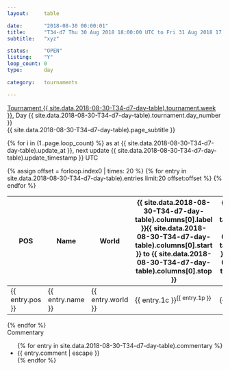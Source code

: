 ```yaml
---
layout: 	table

date: 		"2018-08-30 00:00:01"
title: 		"T34-d7 Thu 30 Aug 2018 18:00:00 UTC to Fri 31 Aug 2018 17:59:59 UTC"
subtitle: 	"xyz"

status:     "OPEN"
listing:    "Y"
loop_count: 0
type:       day

category: 	tournaments

---
```

<div class="table_header">
  <span class="table_title"><a href="">Tournament {{ site.data.2018-08-30-T34-d7-day-table).tournament.week }}</a>, Day {{ site.data.2018-08-30-T34-d7-day-table).tournament.day_number }}</span><br>
  <span class="table_subtitle">{{ site.data.2018-08-30-T34-d7-day-table).page_subtitle }}</span>  
</div>

{% for i in (1..page.loop_count) %}
<span class="table_nextupdate">as at {{ site.data.2018-08-30-T34-d7-day-table).update_at }}, next update {{ site.data.2018-08-30-T34-d7-day-table).update_timestamp }} UTC</span> 
<table class="day_table">
  <colgroup>
    <col style="width:18px">
    <col style="width:55px">
    <col style="width:55px">
    <col style="width:10px">
    <col style="width:10px">
    <col style="width:10px">
    <col style="width:10px">
    <col style="width:10px">
    <col style="width:10px">
    <col style="width:10px">
    <col style="width:10px">
    <col style="width:10px">
    <col style="width:10px">
    <col style="width:10px">
    <col style="width:10px">
    <col style="width:10px">
    <col style="width:10px">
    <col style="width:10px">
    <col style="width:10px">
    <col style="width:10px">
    <col style="width:10px">
    <col style="width:10px">
    <col style="width:10px">
    <col style="width:10px">
    <col style="width:10px">
    <col style="width:10px">
    <col style="width:10px">
    <col style="width:18px">
  </colgroup>  
  <thead>
    <tr>
        <th>POS</th>
        <th class="AlignLeft">Name</th>
        <th class="AlignLeft">World</th>
        <th><a class="hideDisplay">{{ site.data.2018-08-30-T34-d7-day-table).columns[0].label }}<span class="showDisplayOnHover">{{ site.data.2018-08-30-T34-d7-day-table).columns[0].start }} to {{ site.data.2018-08-30-T34-d7-day-table).columns[0].stop }}</span></a></th>
        <th><a class="hideDisplay">{{ site.data.2018-08-30-T34-d7-day-table).columns[1].label }}<span class="showDisplayOnHover">{{ site.data.2018-08-30-T34-d7-day-table).columns[1].start }} to {{ site.data.2018-08-30-T34-d7-day-table).columns[1].stop }}</span></a></th>
        <th><a class="hideDisplay">{{ site.data.2018-08-30-T34-d7-day-table).columns[2].label }}<span class="showDisplayOnHover">{{ site.data.2018-08-30-T34-d7-day-table).columns[2].start }} to {{ site.data.2018-08-30-T34-d7-day-table).columns[2].stop }}</span></a></th>
        <th><a class="hideDisplay">{{ site.data.2018-08-30-T34-d7-day-table).columns[3].label }}<span class="showDisplayOnHover">{{ site.data.2018-08-30-T34-d7-day-table).columns[3].start }} to {{ site.data.2018-08-30-T34-d7-day-table).columns[3].stop }}</span></a></th>
        <th><a class="hideDisplay">{{ site.data.2018-08-30-T34-d7-day-table).columns[4].label }}<span class="showDisplayOnHover">{{ site.data.2018-08-30-T34-d7-day-table).columns[4].start }} to {{ site.data.2018-08-30-T34-d7-day-table).columns[4].stop }}</span></a></th>
        <th><a class="hideDisplay">{{ site.data.2018-08-30-T34-d7-day-table).columns[5].label }}<span class="showDisplayOnHover">{{ site.data.2018-08-30-T34-d7-day-table).columns[5].start }} to {{ site.data.2018-08-30-T34-d7-day-table).columns[5].stop }}</span></a></th>
        <th><a class="hideDisplay">{{ site.data.2018-08-30-T34-d7-day-table).columns[6].label }}<span class="showDisplayOnHover">{{ site.data.2018-08-30-T34-d7-day-table).columns[6].start }} to {{ site.data.2018-08-30-T34-d7-day-table).columns[6].stop }}</span></a></th>
        <th><a class="hideDisplay">{{ site.data.2018-08-30-T34-d7-day-table).columns[7].label }}<span class="showDisplayOnHover">{{ site.data.2018-08-30-T34-d7-day-table).columns[7].start }} to {{ site.data.2018-08-30-T34-d7-day-table).columns[7].stop }}</span></a></th>
        <th><a class="hideDisplay">{{ site.data.2018-08-30-T34-d7-day-table).columns[8].label }}<span class="showDisplayOnHover">{{ site.data.2018-08-30-T34-d7-day-table).columns[8].start }} to {{ site.data.2018-08-30-T34-d7-day-table).columns[8].stop }}</span></a></th>
        <th><a class="hideDisplay">{{ site.data.2018-08-30-T34-d7-day-table).columns[9].label }}<span class="showDisplayOnHover">{{ site.data.2018-08-30-T34-d7-day-table).columns[9].start }} to {{ site.data.2018-08-30-T34-d7-day-table).columns[9].stop }}</span></a></th>
        <th><a class="hideDisplay">{{ site.data.2018-08-30-T34-d7-day-table).columns[10].label }}<span class="showDisplayOnHover">{{ site.data.2018-08-30-T34-d7-day-table).columns[10].start }} to {{ site.data.2018-08-30-T34-d7-day-table).columns[10].stop }}</span></a></th>
        <th><a class="hideDisplay">{{ site.data.2018-08-30-T34-d7-day-table).columns[11].label }}<span class="showDisplayOnHover">{{ site.data.2018-08-30-T34-d7-day-table).columns[11].start }} to {{ site.data.2018-08-30-T34-d7-day-table).columns[11].stop }}</span></a></th>
        <th><a class="hideDisplay">{{ site.data.2018-08-30-T34-d7-day-table).columns[12].label }}<span class="showDisplayOnHover">{{ site.data.2018-08-30-T34-d7-day-table).columns[12].start }} to {{ site.data.2018-08-30-T34-d7-day-table).columns[12].stop }}</span></a></th>
        <th><a class="hideDisplay">{{ site.data.2018-08-30-T34-d7-day-table).columns[13].label }}<span class="showDisplayOnHover">{{ site.data.2018-08-30-T34-d7-day-table).columns[13].start }} to {{ site.data.2018-08-30-T34-d7-day-table).columns[13].stop }}</span></a></th>
        <th><a class="hideDisplay">{{ site.data.2018-08-30-T34-d7-day-table).columns[14].label }}<span class="showDisplayOnHover">{{ site.data.2018-08-30-T34-d7-day-table).columns[14].start }} to {{ site.data.2018-08-30-T34-d7-day-table).columns[14].stop }}</span></a></th>
        <th><a class="hideDisplay">{{ site.data.2018-08-30-T34-d7-day-table).columns[15].label }}<span class="showDisplayOnHover">{{ site.data.2018-08-30-T34-d7-day-table).columns[15].start }} to {{ site.data.2018-08-30-T34-d7-day-table).columns[15].stop }}</span></a></th>
        <th><a class="hideDisplay">{{ site.data.2018-08-30-T34-d7-day-table).columns[16].label }}<span class="showDisplayOnHover">{{ site.data.2018-08-30-T34-d7-day-table).columns[16].start }} to {{ site.data.2018-08-30-T34-d7-day-table).columns[16].stop }}</span></a></th>
        <th><a class="hideDisplay">{{ site.data.2018-08-30-T34-d7-day-table).columns[17].label }}<span class="showDisplayOnHover">{{ site.data.2018-08-30-T34-d7-day-table).columns[17].start }} to {{ site.data.2018-08-30-T34-d7-day-table).columns[17].stop }}</span></a></th>
        <th><a class="hideDisplay">{{ site.data.2018-08-30-T34-d7-day-table).columns[18].label }}<span class="showDisplayOnHover">{{ site.data.2018-08-30-T34-d7-day-table).columns[18].start }} to {{ site.data.2018-08-30-T34-d7-day-table).columns[18].stop }}</span></a></th>
        <th><a class="hideDisplay">{{ site.data.2018-08-30-T34-d7-day-table).columns[19].label }}<span class="showDisplayOnHover">{{ site.data.2018-08-30-T34-d7-day-table).columns[19].start }} to {{ site.data.2018-08-30-T34-d7-day-table).columns[19].stop }}</span></a></th>
        <th><a class="hideDisplay">{{ site.data.2018-08-30-T34-d7-day-table).columns[20].label }}<span class="showDisplayOnHover">{{ site.data.2018-08-30-T34-d7-day-table).columns[20].start }} to {{ site.data.2018-08-30-T34-d7-day-table).columns[20].stop }}</span></a></th>
        <th><a class="hideDisplay">{{ site.data.2018-08-30-T34-d7-day-table).columns[21].label }}<span class="showDisplayOnHover">{{ site.data.2018-08-30-T34-d7-day-table).columns[21].start }} to {{ site.data.2018-08-30-T34-d7-day-table).columns[21].stop }}</span></a></th>
        <th><a class="hideDisplay">{{ site.data.2018-08-30-T34-d7-day-table).columns[22].label }}<span class="showDisplayOnHover">{{ site.data.2018-08-30-T34-d7-day-table).columns[22].start }} to {{ site.data.2018-08-30-T34-d7-day-table).columns[22].stop }}</span></a></th>
        <th><a class="hideDisplay">{{ site.data.2018-08-30-T34-d7-day-table).columns[23].label }}<span class="showDisplayOnHover">{{ site.data.2018-08-30-T34-d7-day-table).columns[23].start }} to {{ site.data.2018-08-30-T34-d7-day-table).columns[23].stop }}</span></a></th>
        <th>Total</th>
    </tr>
  </thead>
  {% assign offset = forloop.index0 | times: 20 %}
<tbody>
{% for entry in site.data.2018-08-30-T34-d7-day-table).entries limit:20 offset:offset %}
  <tr>
    <td class="pl{{ entry.pos }}">{{ entry.pos }}</td>
    <td class="AlignLeft">{{ entry.name }}</td>
    <td class="AlignLeft">{{ entry.world }}</td>
    <td class="pl{{ entry.1p }}">{{ entry.1c }}<sup>{{ entry.1p }}</sup></td>
    <td class="pl{{ entry.2p }}">{{ entry.2c }}<sup>{{ entry.2p }}</sup></td>
    <td class="pl{{ entry.3p }}">{{ entry.3c }}<sup>{{ entry.3p }}</sup></td>
    <td class="pl{{ entry.4p }}">{{ entry.4c }}<sup>{{ entry.4p }}</sup></td>
    <td class="pl{{ entry.5p }}">{{ entry.5c }}<sup>{{ entry.5p }}</sup></td>
    <td class="pl{{ entry.6p }}">{{ entry.6c }}<sup>{{ entry.6p }}</sup></td>
    <td class="pl{{ entry.7p }}">{{ entry.7c }}<sup>{{ entry.7p }}</sup></td>
    <td class="pl{{ entry.8p }}">{{ entry.8c }}<sup>{{ entry.8p }}</sup></td>
    <td class="pl{{ entry.9p }}">{{ entry.9c }}<sup>{{ entry.9p }}</sup></td>
    <td class="pl{{ entry.10p }}">{{ entry.10c }}<sup>{{ entry.10p }}</sup></td>
    <td class="pl{{ entry.11p }}">{{ entry.11c }}<sup>{{ entry.11p }}</sup></td>
    <td class="pl{{ entry.12p }}">{{ entry.12c }}<sup>{{ entry.12p }}</sup></td>
    <td class="pl{{ entry.13p }}">{{ entry.13c }}<sup>{{ entry.13p }}</sup></td>
    <td class="pl{{ entry.14p }}">{{ entry.14c }}<sup>{{ entry.14p }}</sup></td>
    <td class="pl{{ entry.15p }}">{{ entry.15c }}<sup>{{ entry.15p }}</sup></td>
    <td class="pl{{ entry.16p }}">{{ entry.16c }}<sup>{{ entry.16p }}</sup></td>
    <td class="pl{{ entry.17p }}">{{ entry.17c }}<sup>{{ entry.17p }}</sup></td>
    <td class="pl{{ entry.18p }}">{{ entry.18c }}<sup>{{ entry.18p }}</sup></td>
    <td class="pl{{ entry.19p }}">{{ entry.19c }}<sup>{{ entry.19p }}</sup></td>
    <td class="pl{{ entry.20p }}">{{ entry.20c }}<sup>{{ entry.20p }}</sup></td>
    <td class="pl{{ entry.21p }}">{{ entry.21c }}<sup>{{ entry.21p }}</sup></td>
    <td class="pl{{ entry.22p }}">{{ entry.22c }}<sup>{{ entry.22p }}</sup></td>
    <td class="pl{{ entry.23p }}">{{ entry.23c }}<sup>{{ entry.23p }}</sup></td>
    <td class="pl{{ entry.24p }}">{{ entry.24c }}<sup>{{ entry.24p }}</sup></td>
    <td>{{ entry.total }}</td>
  </tr>
{% endfor %}  
</tbody>
</table>
<div class="leaderboard"></div>
{% endfor %}

<div class="commentary">
  <span class="commentary_title">Commentary</span>
  <ul>
    {% for entry in site.data.2018-08-30-T34-d7-day-table).commentary %}
    <li class="commentary_list">{{ entry.comment | escape }}</li>
    {% endfor %}
  </ul>
</div>



